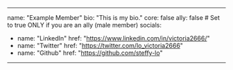 <!-- This is a sample file to guide new members on how to add themselves to the community page. -->
---
name: "Example Member"
bio: "This is my bio."
core: false
ally: false          # Set to true ONLY if you are an ally (male member)
socials:
  - name: "LinkedIn"
    href: "https://www.linkedin.com/in/victoria2666/"
  - name: "Twitter"
    href: "https://twitter.com/lo_victoria2666"
  - name: "Github"
    href: "https://github.com/steffy-lo"
---
